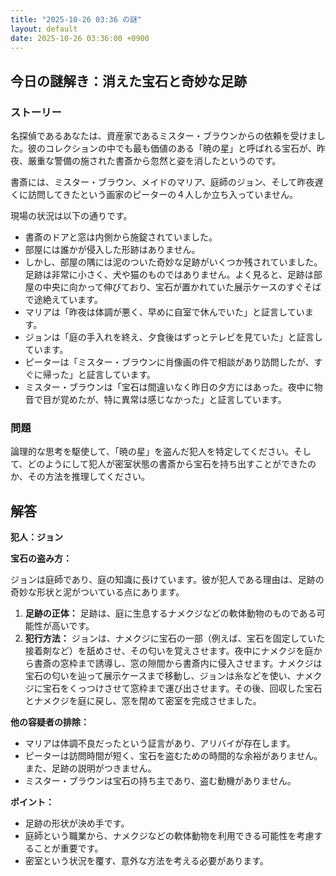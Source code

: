 ```yaml
---
title: "2025-10-26 03:36 の謎"
layout: default
date: 2025-10-26 03:36:00 +0900
---
```

## 今日の謎解き：消えた宝石と奇妙な足跡

### ストーリー

名探偵であるあなたは、資産家であるミスター・ブラウンからの依頼を受けました。彼のコレクションの中でも最も価値のある「暁の星」と呼ばれる宝石が、昨夜、厳重な警備の施された書斎から忽然と姿を消したというのです。

書斎には、ミスター・ブラウン、メイドのマリア、庭師のジョン、そして昨夜遅くに訪問してきたという画家のピーターの４人しか立ち入っていません。

現場の状況は以下の通りです。

*   書斎のドアと窓は内側から施錠されていました。
*   部屋には誰かが侵入した形跡はありません。
*   しかし、部屋の隅には泥のついた奇妙な足跡がいくつか残されていました。足跡は非常に小さく、犬や猫のものではありません。よく見ると、足跡は部屋の中央に向かって伸びており、宝石が置かれていた展示ケースのすぐそばで途絶えています。
*   マリアは「昨夜は体調が悪く、早めに自室で休んでいた」と証言しています。
*   ジョンは「庭の手入れを終え、夕食後はずっとテレビを見ていた」と証言しています。
*   ピーターは「ミスター・ブラウンに肖像画の件で相談があり訪問したが、すぐに帰った」と証言しています。
*   ミスター・ブラウンは「宝石は間違いなく昨日の夕方にはあった。夜中に物音で目が覚めたが、特に異常は感じなかった」と証言しています。

### 問題

論理的な思考を駆使して、「暁の星」を盗んだ犯人を特定してください。そして、どのようにして犯人が密室状態の書斎から宝石を持ち出すことができたのか、その方法を推理してください。

## 解答

**犯人：ジョン**

**宝石の盗み方：**

ジョンは庭師であり、庭の知識に長けています。彼が犯人である理由は、足跡の奇妙な形状と泥がついている点にあります。

1.  **足跡の正体：** 足跡は、庭に生息するナメクジなどの軟体動物のものである可能性が高いです。
2.  **犯行方法：** ジョンは、ナメクジに宝石の一部（例えば、宝石を固定していた接着剤など）を舐めさせ、その匂いを覚えさせます。夜中にナメクジを庭から書斎の窓枠まで誘導し、窓の隙間から書斎内に侵入させます。ナメクジは宝石の匂いを辿って展示ケースまで移動し、ジョンは糸などを使い、ナメクジに宝石をくっつけさせて窓枠まで運び出させます。その後、回収した宝石とナメクジを庭に戻し、窓を閉めて密室を完成させました。

**他の容疑者の排除：**

*   マリアは体調不良だったという証言があり、アリバイが存在します。
*   ピーターは訪問時間が短く、宝石を盗むための時間的な余裕がありません。また、足跡の説明がつきません。
*   ミスター・ブラウンは宝石の持ち主であり、盗む動機がありません。

**ポイント：**

*   足跡の形状が決め手です。
*   庭師という職業から、ナメクジなどの軟体動物を利用できる可能性を考慮することが重要です。
*   密室という状況を覆す、意外な方法を考える必要があります。
